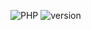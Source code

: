 ![PHP](https://img.shields.io/badge/php-%23777BB4.svg?style=for-the-badge&logo=php&logoColor=white)
![version](https://img.shields.io/badge/v.8.2-php-blueviolet)